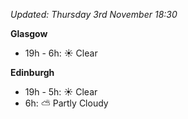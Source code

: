 *Updated: Thursday 3rd November 18:30*

**Glasgow**

* 19h - 6h: :sunny: Clear

**Edinburgh**

* 19h - 5h: :sunny: Clear
* 6h: :partly_sunny: Partly Cloudy
